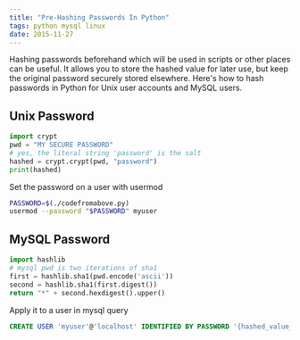 ```yaml
---
title: "Pre-Hashing Passwords In Python"
tags: python mysql linux
date: 2015-11-27
---
```


Hashing passwords beforehand which will be used in scripts or other places can be useful. It allows you to store the hashed value for later use, but keep the original password securely stored elsewhere. Here's how to hash passwords in Python for Unix user accounts and MySQL users.

## Unix Password

```python
import crypt
pwd = "MY SECURE PASSWORD"
# yes, the literal string 'password' is the salt
hashed = crypt.crypt(pwd, "password")
print(hashed)
```

Set the password on a user with usermod

```bash
PASSWORD=$(./codefromabove.py)
usermod --password "$PASSWORD" myuser
```

## MySQL Password

```python
import hashlib
# mysql pwd is two iterations of sha1
first = hashlib.sha1(pwd.encode('ascii'))
second = hashlib.sha1(first.digest())
return "*" + second.hexdigest().upper()
```

Apply it to a user in mysql query

```sql
CREATE USER 'myuser'@'localhost' IDENTIFIED BY PASSWORD '{hashed_value_goes_here}';
```
